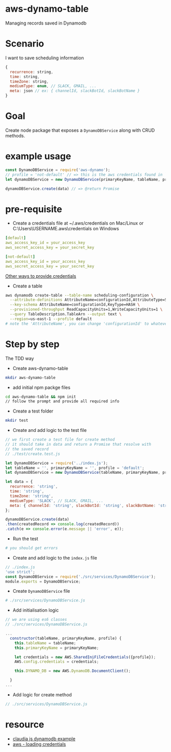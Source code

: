 <!--
@Author: mars
@Date:   2016-12-26T18:36:41-05:00
@Last modified by:   mars
@Last modified time: 2016-12-26T19:38:44-05:00
-->
# aws-dynamo-table
Managing records saved in Dynamodb

# Scenario
I want to save scheduling information
```javascript
{
  recurrence: string,
  time: string,
  timeZone: string,
  mediumType: enum, // SLACK, GMAIL, ...
  meta: json // ex: { channelId, slackBotId, slackBotName }
}
```


# Goal
Create node package that exposes a `DynamoDBService` along with CRUD methods.

# example usage
```javascript
const DynamoDBService = require('aws-dynamo');
// profile = 'not-default' // => this is the aws credentials found in `.aws/credentials` file
let dynamoDBService = new DynamoDBService(primaryKeyName, tableName, profile);

dynamoDBService.create(data) // => @return Promise
```

# pre-requisite
* Create a credentials file at ~/.aws/credentials on Mac/Linux or C:\Users\USERNAME\.aws\credentials on Windows
```yml
[default]
aws_access_key_id = your_access_key
aws_secret_access_key = your_secret_key

[not-default]
aws_access_key_id = your_access_key
aws_secret_access_key = your_secret_key
```

[Other ways to provide credentials](http://docs.aws.amazon.com/sdk-for-javascript/v2/developer-guide/setting-credentials-node.html)

* Create a table 
```sh
aws dynamodb create-table --table-name scheduling-configuration \
  --attribute-definitions AttributeName=configurationId,AttributeType=S \
  --key-schema AttributeName=configurationId,KeyType=HASH \
  --provisioned-throughput ReadCapacityUnits=1,WriteCapacityUnits=1 \
  --query TableDescription.TableArn --output text \
  --region=us-east-1 --profile default
# note the 'AttributeName', you can change 'configurationId' to whatever you want 
```


# Step by step 
The TDD way

* Create aws-dynamo-table
```sh
mkdir aws-dynamo-table
```

* add initial npm packge files
```sh
cd aws-dynamo-table && npm init
// follow the prompt and provide all required info
```

* Create a test folder
```sh
mkdir test
```

* Create and add logic to the test file
```javascript
// we first create a test file for create method
// it should take in data and return a Promise that resolve with 
// the saved record
// ./test/create.test.js 

let DynamoDBService = require('../index.js');
let tableName = '', primaryKeyName = '', profile = 'default';
let dynamoDBService = new DynamoDBService(tableName, primaryKeyName, profile);

let data = {
  recurrence: 'string',
  time: 'string',
  timeZone: 'string',
  mediumType: 'SLACK', // SLACK, GMAIL, ...
  meta: { channelId: 'string', slackBotId: 'string', slackBotName: 'string' }
};

dynamoDBService.create(data)
.then(createdRecord => console.log(createdRecord))
.catch(e => console.error(e.message || 'error', e));
```

* Run the test 
```sh 
# you should get errors
```

* Create and add logic to the `index.js` file
```javascript
// ./index.js
'use strict';
const DynamoDBService = require('./src/services/DynamoDBService');
module.exports = DynamoDBService;
```

* Create `DynamoDBService` file
```sh
# ./src/services/DynamoDBService.js
```

* Add initialisation logic
```javascript
// we are using es6 classes
// ./src/services/DynamoDBService.js

...
  constructor(tableName, primaryKeyName, profile) {
    this.tableName = tableName;
    this.primaryKeyName = primaryKeyName;

    let credentials = new AWS.SharedIniFileCredentials({profile});
    AWS.config.credentials = credentials;

    this.DYNAMO_DB = new AWS.DynamoDB.DocumentClient();

  }
...

```

* Add logic for create method
```javascript
// ./src/services/DynamoDBService.js
```


# resource
* [claudia js dynamodb example](https://github.com/claudiajs/example-projects/tree/master/dynamodb-example)
* [aws - loading credentials](http://docs.aws.amazon.com/sdk-for-javascript/v2/developer-guide/loading-node-credentials-shared.html)
